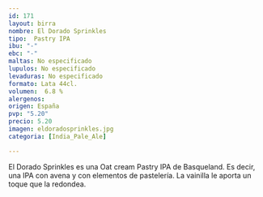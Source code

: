 ```yaml
---
id: 171
layout: birra
nombre: El Dorado Sprinkles
tipo:  Pastry IPA
ibu: "-"
ebc: "-"
maltas: No especificado
lupulos: No especificado
levaduras: No especificado
formato: Lata 44cl.
volumen:  6.8 %
alergenos: 
origen: España
pvp: "5.20"
precio: 5.20
imagen: eldoradosprinkles.jpg
categoria: [India_Pale_Ale]

---
```

El Dorado Sprinkles es una Oat cream Pastry IPA de Basqueland. Es decir, una IPA con avena y con elementos de pastelería. La vainilla le aporta un toque que la redondea.